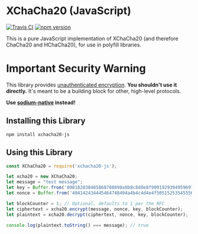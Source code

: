 # XChaCha20 (JavaScript)

[![Travis CI](https://travis-ci.org/paragonie/xchacha20-js.svg?branch=master)](https://travis-ci.org/paragonie/xchacha20-js)
[![npm version](https://img.shields.io/npm/v/xchacha20-js.svg)](https://npm.im/xchacha20-js)

This is a pure JavaScript implementation of XChaCha20 (and therefore ChaCha20
and HChaCha20), for use in polyfill libraries.

# Important Security Warning

This library provides [unauthenticated encryption](https://tonyarcieri.com/all-the-crypto-code-youve-ever-written-is-probably-broken).
**You shouldn't use it directly.** It's meant to be a building block for other,
high-level protocols.

**Use [sodium-native](https://github.com/mafintosh/sodium-native) instead!**

## Installing this Library

```
npm install xchacha20-js
```

## Using this Library

```javascript
const XChaCha20 = require('xchacha20-js');

let xcha20 = new XChaCha20;
let message = "test message";
let key = Buffer.from('808182838485868788898a8b8c8d8e8f909192939495969798999a9b9c9d9e9f', 'hex');
let nonce = Buffer.from('404142434445464748494a4b4c4d4e4f5051525354555658', 'hex');

let blockCounter = 1; // Optional, defaults to 1 per the RFC
let ciphertext = xcha20.encrypt(message, nonce, key, blockCounter);
let plaintext = xcha20.decrypt(ciphertext, nonce, key, blockCounter);

console.log(plaintext.toString() === message); // true
```

